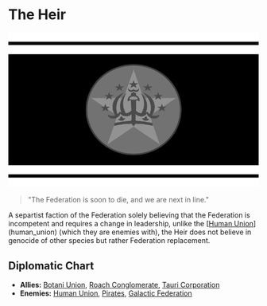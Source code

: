 # The Heir

![heir](../images/flags/heir.png)

> "The Federation is soon to die, and we are next in line."

A separtist faction of the Federation solely believing that the Federation is incompetent and requires a change in leadership, unlike the [[Human Union](human_union)](human_union) (which they are enemies with), the Heir does not believe in genocide of other species but rather Federation replacement.

## Diplomatic Chart

- **Allies:** [Botani Union](botani), [Roach Conglomerate](roach_conglomerate), [Tauri Corporation](tauri)
- **Enemies:** [Human Union](human_union), [Pirates](pirates), [Galactic Federation](federation)
